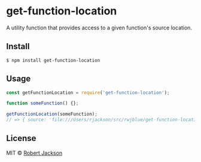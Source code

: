 # get-function-location

A utility function that provides access to a given function's source location.

## Install

```
$ npm install get-function-location
```

## Usage

```js
const getFunctionLocation = require('get-function-location');

function someFunction() {};

getFunctionLocation(someFunction);
// => { source: 'file:///Users/rjackson/src/rwjblue/get-function-location/this-file.js', line: 3, column: 22 }
```

## License

MIT © [Robert Jackson](https://www.rwjblue.com)
